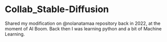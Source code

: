 # Collab_Stable-Diffusion
Shared my modification on @nolanatamaa repository back in 2022, at the moment of AI Boom. Back then I was learning python and a bit of Machine Learning.